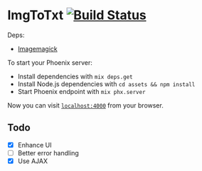 # ImgToTxt [![Build Status](https://travis-ci.org/edgar971/image_to_text.svg?branch=master)](https://travis-ci.org/edgar971/image_to_text)

Deps:
  * [Imagemagick](https://imagemagick.org/script/download.php#unix)

To start your Phoenix server:

  * Install dependencies with `mix deps.get`
  * Install Node.js dependencies with `cd assets && npm install`
  * Start Phoenix endpoint with `mix phx.server`

Now you can visit [`localhost:4000`](http://localhost:4000) from your browser.

## Todo
- [x] Enhance UI
- [ ] Better error handling
- [x] Use AJAX
